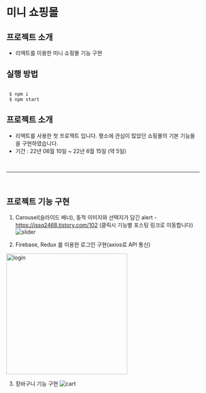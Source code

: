 #  미니 쇼핑몰

## 프로젝트 소개

- 리액트를 이용한 미니 쇼핑몰 기능 구현



## 실행 방법

```

 $ npm i
 $ npm start

```


## 프로젝트 소개

- 리액트를 사용한 첫 프로젝트 입니다. 평소에 관심이 많았던 쇼핑몰의 기본 기능들을 구현하였습니다.
- 기간 : 22년 06월 10일 ~ 22년 6월 15일 (약 5일)


</details>

<br>

---

<br>

## 프로젝트 기능 구현

1. Carousel(슬라이드 배너), 동적 이미지와 선택지가 담긴 alert - https://jssq2468.tistory.com/102 (클릭시 기능별 포스팅 링크로 이동합니다)
![slider](https://user-images.githubusercontent.com/103088450/193758296-a9fff752-7b17-4089-80db-123ab514c9c0.gif)


3. Firebase, Redux 를 이용한 로그인 구현(axios로 API 통신)
<img width="315" alt="login" src="https://user-images.githubusercontent.com/103088450/193757578-c6ab82c8-0954-43d3-b75a-4dba5bcd3f01.png">

<br>

3. 장바구니 기능 구현
![cart](https://user-images.githubusercontent.com/103088450/193758675-c222f047-0de9-4949-abc8-68f380ed286a.gif)


